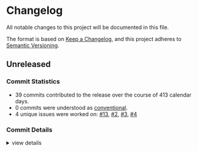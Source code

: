# Changelog

All notable changes to this project will be documented in this file.

The format is based on [Keep a Changelog](https://keepachangelog.com/en/1.0.0/),
and this project adheres to [Semantic Versioning](https://semver.org/spec/v2.0.0.html).

## Unreleased

### Commit Statistics

<csr-read-only-do-not-edit/>

 - 39 commits contributed to the release over the course of 413 calendar days.
 - 0 commits were understood as [conventional](https://www.conventionalcommits.org).
 - 4 unique issues were worked on: [#13](https://github.com/kiibohd/kiibohd-core/issues/13), [#2](https://github.com/kiibohd/kiibohd-core/issues/2), [#3](https://github.com/kiibohd/kiibohd-core/issues/3), [#4](https://github.com/kiibohd/kiibohd-core/issues/4)

### Commit Details

<csr-read-only-do-not-edit/>

<details><summary>view details</summary>

 * **[#13](https://github.com/kiibohd/kiibohd-core/issues/13)**
    - Add keywords and categories to all the Cargo.toml (and fix a few typos) ([`4553cb4`](https://github.com/kiibohd/kiibohd-core/commit/4553cb456ab7df2e2874f03e385166e062787375))
 * **[#2](https://github.com/kiibohd/kiibohd-core/issues/2)**
    - Initial commit of macros. ([`cd3c6e0`](https://github.com/kiibohd/kiibohd-core/commit/cd3c6e0a228d5d6c77bc57307de427d8a4103226))
 * **[#3](https://github.com/kiibohd/kiibohd-core/issues/3)**
    - Added a few event conversions and carried out some refactoring ([`51aa09f`](https://github.com/kiibohd/kiibohd-core/commit/51aa09f0c59135d82bbc813103b11f3b5dfb0234))
 * **[#4](https://github.com/kiibohd/kiibohd-core/issues/4)**
    - Conversions for animations and led ([`2b09501`](https://github.com/kiibohd/kiibohd-core/commit/2b095013128063d9920c65fb8c74d43ceebae5cb))
 * **Uncategorized**
    - Initial CHANGELOG.md ([`04edeeb`](https://github.com/kiibohd/kiibohd-core/commit/04edeebcb78d924d4b139b56c0b513633f7f95cc))
    - arbitrary_enum_discriminant now stable in nightly ([`44abac3`](https://github.com/kiibohd/kiibohd-core/commit/44abac3e850be183bfa63a9b28363713ca99d1d5))
    - Update is31fl3743b and fix clippy warnings ([`f125eed`](https://github.com/kiibohd/kiibohd-core/commit/f125eed08a1b2d390b7b8d2fa563aeb2d5759b7e))
    - Add better debbuing for i331fl3743b crate ([`6416b1c`](https://github.com/kiibohd/kiibohd-core/commit/6416b1cf07440184ba088a077f59a7414a7fb8eb))
    - Stabilized compiler feature ([`8cd3098`](https://github.com/kiibohd/kiibohd-core/commit/8cd309877aa02639bb7de38a1a46890ad3637d08))
    - Simplifying log crate ([`5a8f450`](https://github.com/kiibohd/kiibohd-core/commit/5a8f4505c68c681b773e8cf6e96a62eeaef2c4d3))
    - [kll-core] Fix update status position ([`6b0c01d`](https://github.com/kiibohd/kiibohd-core/commit/6b0c01d4b3f452375a94847ced49297d5d27530f))
    - Increment versions (kll-core, kiibohd-usb) ([`0e9fbf4`](https://github.com/kiibohd/kiibohd-core/commit/0e9fbf40b9f9243f727d80c44a3cae64a4639968))
    - Adding Analog conversion support and fixing kiibohd-usb mouse support ([`4cc97e8`](https://github.com/kiibohd/kiibohd-core/commit/4cc97e8b8302f76ef006032e60ef7b3a2e613da0))
    - Fix missing defmt enable ([`0a3a5f4`](https://github.com/kiibohd/kiibohd-core/commit/0a3a5f48fc753d87ba2bcfe1bc8af845ae73fa5f))
    - Missing version ([`214e9cb`](https://github.com/kiibohd/kiibohd-core/commit/214e9cbb2dce64f7452af37f9e8b79993870b272))
    - Update defmt configurations ([`58c3aac`](https://github.com/kiibohd/kiibohd-core/commit/58c3aac6996ba72a24c12910e7875ecd2f6be969))
    - More clippy fixes ([`528672a`](https://github.com/kiibohd/kiibohd-core/commit/528672a0f7f255eb95cda7fd5423cfc553fa959e))
    - Increment patch ([`cc4f15f`](https://github.com/kiibohd/kiibohd-core/commit/cc4f15f18096cf75947204eab219c19f3dcaed18))
    - Add binary conversion to TriggerEvent ([`cd00256`](https://github.com/kiibohd/kiibohd-core/commit/cd0025615b4ab207426996b9541a7be78e81e0e8))
    - Update README.md ([`b6915fa`](https://github.com/kiibohd/kiibohd-core/commit/b6915facad7154f5d2f80dd57143eb41fdfd5d33))
    - Add kll-core support to kiibohd-hall-effect-keyscanning ([`d0a5c83`](https://github.com/kiibohd/kiibohd-core/commit/d0a5c8376f3b17bf3e3418e5466d095295d5137f))
    - Adding no-std keywords ([`59254c5`](https://github.com/kiibohd/kiibohd-core/commit/59254c5018132cb379790e6e0df6dc02f75b7c0f))
    - Adding process_off_state_lookups ([`babf695`](https://github.com/kiibohd/kiibohd-core/commit/babf695a81c0f31a5445ace0cdc383caa1eea873))
    - Updating Cargo.toml files to publish initial crates ([`e18dafb`](https://github.com/kiibohd/kiibohd-core/commit/e18dafb3802406146f6f70b522418d1139cec09c))
    - Adding README.md for kll-macros ([`603de2f`](https://github.com/kiibohd/kiibohd-core/commit/603de2f8172c09bb47ab1e038299a97bf79c4e4c))
    - Adding README.md for kll-core ([`8dfd29e`](https://github.com/kiibohd/kiibohd-core/commit/8dfd29efde09e92d4ec178f52374136d7239598d))
    - Resolve no_std compilation issues due to log ([`6f7df7c`](https://github.com/kiibohd/kiibohd-core/commit/6f7df7c1e830dec3d2138055c6c447054aba753e))
    - Convert kll-core validation test to a generic struct ([`3d06f99`](https://github.com/kiibohd/kiibohd-core/commit/3d06f990ec94655fb95b94323011197ee4d37894))
    - Initial generic kll -> kll-core validation test ([`0aa8806`](https://github.com/kiibohd/kiibohd-core/commit/0aa8806e5cfb9b811a2958c1b590a3e0d4f4bdfe))
    - Initial working kll-compiler -> kll-core flow ([`4a21b5a`](https://github.com/kiibohd/kiibohd-core/commit/4a21b5a2e5f1c2ffc9048975cc8948bc00fce663))
    - Adding layout support to kllcore emitter ([`9fa3cac`](https://github.com/kiibohd/kiibohd-core/commit/9fa3cacef661d3e1688fb20f113adc38f383bfc7))
    - Fixing power of 2 issues with heapless::Vec ([`8cce7c2`](https://github.com/kiibohd/kiibohd-core/commit/8cce7c29199561a1051c42a9c195fa577a335ee6))
    - Initial kll-core integration ([`3a5940f`](https://github.com/kiibohd/kiibohd-core/commit/3a5940fbe1a1445daa5b336b0f3041927cc9833f))
    - Initial IS31FL3743B support for atsam4 pdc ([`9674dc7`](https://github.com/kiibohd/kiibohd-core/commit/9674dc7410b51b0cc13a5a52118f3bf2e4651e7a))
    - Updating to defmt 0.3 ([`831f49e`](https://github.com/kiibohd/kiibohd-core/commit/831f49e1e4d8a3026417544604208a1b4a8243a1))
    - Upating to 2021 edition ([`ea8ed92`](https://github.com/kiibohd/kiibohd-core/commit/ea8ed9259590c31456b11eba01abdd4a8138bf32))
    - Fixing cargo fmt and clippy warnings ([`edcf4db`](https://github.com/kiibohd/kiibohd-core/commit/edcf4db1f62129b6f48a477e08883eb24ec4c057))
    - Small fixes ([`1ac32f2`](https://github.com/kiibohd/kiibohd-core/commit/1ac32f20649e8f6ded05af03606ff4a0793c3a9c))
    - Initial skeleton of kll-core implementation ([`025dcea`](https://github.com/kiibohd/kiibohd-core/commit/025dceaa4c3e311de4ab34679b1f7fa0a2a1f84e))
</details>

